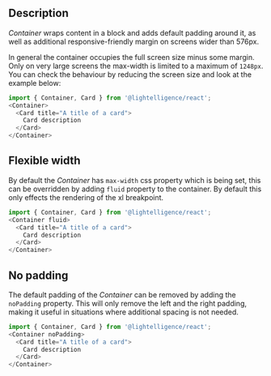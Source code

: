 ## Description

*Container* wraps content in a block and adds default padding around it, as
well as additional responsive-friendly margin on screens wider than 576px.

In general the container occupies the full screen size minus some margin. Only on very large screens the max-width is limited to a maximum of `1248px`. You
can check the behaviour by reducing the screen size and look at the example
below:

```js
import { Container, Card } from '@lightelligence/react';
<Container>
  <Card title="A title of a card">
    Card description
  </Card>
</Container>
```

## Flexible width

By default the *Container* has `max-width` css property which is being set,
this can be overridden by adding `fluid` property to the container. By default this only effects the rendering of the xl breakpoint.

```js
import { Container, Card } from '@lightelligence/react';
<Container fluid>
  <Card title="A title of a card">
    Card description
  </Card>
</Container>
```

## No padding

The default padding of the *Container* can be removed by adding the `noPadding` property. This will only remove the left and the right padding,
making it useful in situations where additional spacing is not needed.

```js
import { Container, Card } from '@lightelligence/react';
<Container noPadding>
  <Card title="A title of a card">
    Card description
  </Card>
</Container>
```
